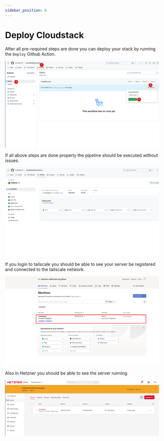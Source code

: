 ```yaml
---
sidebar_position: 6
---
```


# Deploy Cloudstack 

After all pre-required steps are done you can deploy your stack by running the `Deploy` Github Action.

![](../static/img/github-deploy-2.png)

If all above steps are done properly the pipeline should be executed without issues.

![](../static/img/action-passed.png)

If you login to tailscale you should be able to see your server be registered and connected to the tailscale network.

![](../static/img/tailscale-connected.png)

Also in Hetzner you should be able to see the server running.

![](../static/img/hetzner-server-runs.png)
